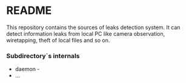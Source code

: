 # README #

This repository contains the sources of leaks detection
system. 
It can detect information leaks from local PC
like camera observation, wiretapping, theft of local files and so on.

### Subdirectory`s internals ###

* daemon - 
* ...
